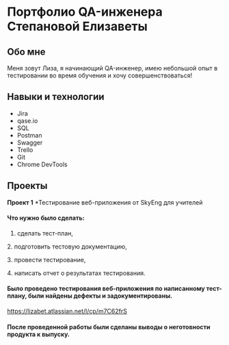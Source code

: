 # Портфолио QA-инженера Степановой Елизаветы

## Обо мне

Меня зовут Лиза, я начинающий QA-инженер, имею небольшой опыт в тестировании во время обучения и хочу совершенствоваться!

## Навыки и технологии

* Jira
* qase.io
* SQL
* Postman
* Swagger
* Trello
* Git
* Chrome DevTools

## Проекты

**Проект 1**
*Тестирование веб-приложения от SkyEng для учителей

#### Что нужно было сделать:
1. сделать тест-план,

2️. подготовить тестовую документацию,

3️. провести тестирование,

4️. написать отчет о результатах тестирования.

#### Было проведено тестирования веб-приложения по написанному тест-плану, были найдены дефекты и задокументированы.
https://lizabet.atlassian.net/l/cp/m7C62frS

#### После проведенной работы были сделаны выводы о неготовности продукта к выпуску.
